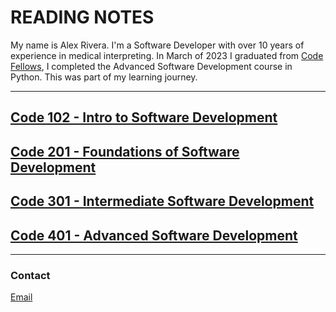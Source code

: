 # READING NOTES

My name is Alex Rivera. I'm a Software Developer with over 10 years of experience in medical interpreting. In March of 2023 I graduated from [Code Fellows](https://www.codefellows.org/), I completed the Advanced Software Development course in Python. This was part of my learning journey.

---

## [Code 102 - Intro to Software Development](https://alexriverau.github.io/reading-notes/code102)

## [Code 201 - Foundations of Software Development](https://alexriverau.github.io/reading-notes/code201)

## [Code 301 - Intermediate Software Development](https://alexriverau.github.io/reading-notes/code301)

## [Code 401 - Advanced Software Development](https://alexriverau.github.io/reading-notes/code401)

---

### Contact

[Email](mailto:alexrivera78@gmail.com)
